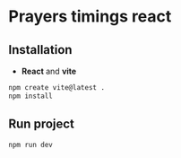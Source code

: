 # Prayers timings react

## Installation  
- **React** and **vite**
```bash
npm create vite@latest .
npm install
```

## Run project
```bash
npm run dev
```